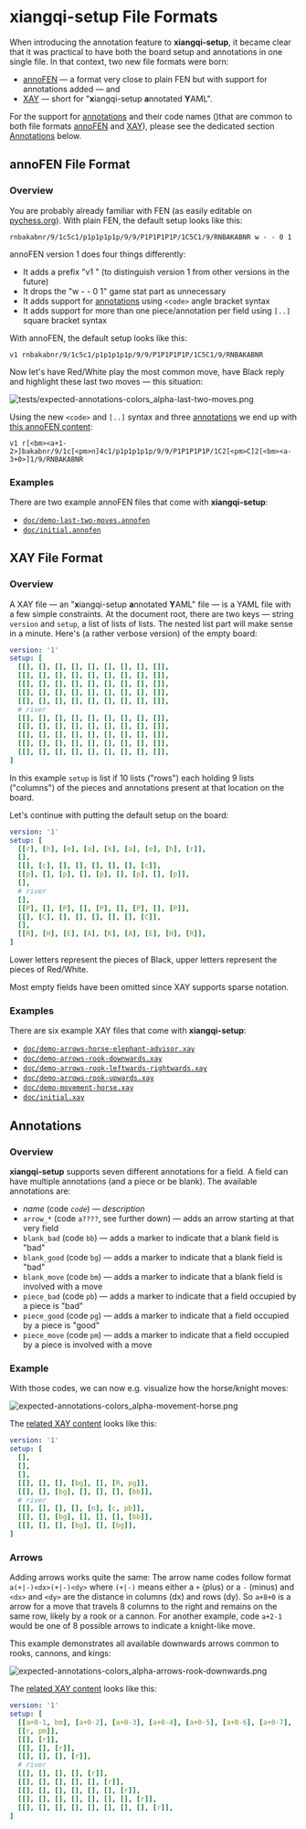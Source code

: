 # xiangqi-setup File Formats

When introducing the annotation feature to **xiangqi-setup**,
it became clear that it was practical
to have both the board setup and annotations in one single file.
In that context, two new file formats were born:

- [annoFEN](#annofen) — a format very close to plain FEN but with support for annotations added — and
- [XAY](#xay) — short for "**x**iangqi-setup **a**nnotated **Y**AML".

For the support for [annotations](#annotations) and their code names ()that are common to both file formats [annoFEN](#annofen) and [XAY](#xay)),
please see the dedicated section [Annotations](#annotations) below.


## <a name="annofen"></a>annoFEN File Format

### Overview

You are probably already familiar with FEN (as easily editable on [pychess.org](https://www.pychess.org/editor/xiangqi)).  With plain FEN, the default setup looks like this:

```
rnbakabnr/9/1c5c1/p1p1p1p1p/9/9/P1P1P1P1P/1C5C1/9/RNBAKABNR w - - 0 1
```

annoFEN version 1 does four things differently:

- It adds a prefix "v1 " (to distinguish version 1 from other versions in the future)
- It drops the "w - - 0 1" game stat part as unnecessary
- It adds support for [annotations](#annotations)
  using `<code>` angle bracket syntax
- It adds support for more than one piece/annotation per field
  using `[..]` square bracket syntax

With annoFEN, the default setup looks like this:

```
v1 rnbakabnr/9/1c5c1/p1p1p1p1p/9/9/P1P1P1P1P/1C5C1/9/RNBAKABNR
```

Now let's have Red/White play the most common move, have Black reply
and highlight these last two moves — this situation:

![tests/expected-annotations-colors_alpha-last-two-moves.png](https://raw.githubusercontent.com/hartwork/xiangqi-setup/master/tests/expected-annotations-colors_alpha-last-two-moves.png)

Using the new `<code>` and `[..]` syntax and three [annotations](#annotations)
we end up with [this annoFEN content](https://github.com/hartwork/xiangqi-setup/blob/master/doc/demo-last-two-moves.annofen):

```
v1 r[<bm><a+1-2>]bakabnr/9/1c[<pm>n]4c1/p1p1p1p1p/9/9/P1P1P1P1P/1C2[<pm>C]2[<bm><a-3+0>]1/9/RNBAKABNR
```


### Examples

There are two example annoFEN files that come with **xiangqi-setup**:

- [`doc/demo-last-two-moves.annofen`](https://github.com/hartwork/xiangqi-setup/blob/master/doc/demo-last-two-moves.annofen)
- [`doc/initial.annofen`](https://github.com/hartwork/xiangqi-setup/blob/master/doc/initial.annofen)


## <a name="xay"></a>XAY File Format

### Overview

A XAY file — an "**x**iangqi-setup **a**nnotated **Y**AML" file — is a YAML file with a few simple constraints.  At the document root, there are two keys — string `version` and `setup`, a list of lists of lists.  The nested list part will make sense in a minute.  Here's (a rather verbose version) of the empty board:

```yaml
version: '1'
setup: [
  [[], [], [], [], [], [], [], [], []],
  [[], [], [], [], [], [], [], [], []],
  [[], [], [], [], [], [], [], [], []],
  [[], [], [], [], [], [], [], [], []],
  [[], [], [], [], [], [], [], [], []],
  # river
  [[], [], [], [], [], [], [], [], []],
  [[], [], [], [], [], [], [], [], []],
  [[], [], [], [], [], [], [], [], []],
  [[], [], [], [], [], [], [], [], []],
  [[], [], [], [], [], [], [], [], []],
]
```

In this example `setup` is list if 10 lists ("rows") each holding 9 lists ("columns") of the pieces and annotations present at that location on the board.

Let's continue with putting the default setup on the board:

```yaml
version: '1'
setup: [
  [[r], [h], [e], [a], [k], [a], [e], [h], [r]],
  [],
  [[], [c], [], [], [], [], [], [c]],
  [[p], [], [p], [], [p], [], [p], [], [p]],
  [],
  # river
  [],
  [[P], [], [P], [], [P], [], [P], [], [P]],
  [[], [C], [], [], [], [], [], [C]],
  [],
  [[R], [H], [E], [A], [K], [A], [E], [H], [R]],
]
```

Lower letters represent the pieces of Black,
upper letters represent the pieces of Red/White.

Most empty fields have been omitted since XAY supports sparse notation.


### Examples

There are six example XAY files that come with **xiangqi-setup**:

- [`doc/demo-arrows-horse-elephant-advisor.xay`](https://github.com/hartwork/xiangqi-setup/blob/master/doc/demo-arrows-horse-elephant-advisor.xay)
- [`doc/demo-arrows-rook-downwards.xay`](https://github.com/hartwork/xiangqi-setup/blob/master/doc/demo-arrows-rook-downwards.xay)
- [`doc/demo-arrows-rook-leftwards-rightwards.xay`](https://github.com/hartwork/xiangqi-setup/blob/master/doc/demo-arrows-rook-leftwards-rightwards.xay)
- [`doc/demo-arrows-rook-upwards.xay`](https://github.com/hartwork/xiangqi-setup/blob/master/doc/demo-arrows-rook-upwards.xay)
- [`doc/demo-movement-horse.xay`](https://github.com/hartwork/xiangqi-setup/blob/master/doc/demo-movement-horse.xay)
- [`doc/initial.xay`](https://github.com/hartwork/xiangqi-setup/blob/master/doc/initial.xay)


## <a name="annotations"></a>Annotations

### Overview

**xiangqi-setup** supports seven different annotations for a field.
A field can have multiple annotations (and a piece or be blank).
The available annotations are:

- *name* (code *`code`*) — *description*
- `arrow_*` (code `a????`, see further down) — adds an arrow starting at that very field
- `blank_bad` (code `bb`) — adds a marker to indicate that a blank field is "bad"
- `blank_good` (code `bg`) — adds a marker to indicate that a blank field is "bad"
- `blank_move` (code `bm`) — adds a marker to indicate that a blank field is involved with a move
- `piece_bad` (code `pb`) — adds a marker to indicate that a field occupied by a piece is "bad"
- `piece_good` (code `pg`) — adds a marker to indicate that a field occupied by a piece is "good"
- `piece_move` (code `pm`) — adds a marker to indicate that a field occupied by a piece is involved with a move


### Example

With those codes, we can now e.g. visualize how the horse/knight moves:

![expected-annotations-colors_alpha-movement-horse.png](https://raw.githubusercontent.com/hartwork/xiangqi-setup/master/tests/expected-annotations-colors_alpha-movement-horse.png)

The [related XAY content](https://github.com/hartwork/xiangqi-setup/blob/master/doc/demo-movement-horse.xay) looks like this:

```yaml
version: '1'
setup: [
  [],
  [],
  [],
  [[], [], [], [bg], [], [R, pg]],
  [[], [], [bg], [], [], [], [bb]],
  # river
  [[], [], [], [], [n], [c, pb]],
  [[], [], [bg], [], [], [], [bb]],
  [[], [], [], [bg], [], [bg]],
]
```

### <a name="arrows"></a>Arrows

Adding arrows works quite the same: The arrow name codes follow format `a(+|-)<dx>(+|-)<dy>`
where `(+|-)` means either a `+` (plus) or a `-` (minus)
and `<dx>` and `<dy>` are the distance in columns (dx) and rows (dy).
So `a+8+0` is a arrow for a move that travels 8 columns to the right and remains on the same row, likely by a rook or a cannon.
For another example, code `a+2-1` would be one of 8 possible arrows to indicate a knight-like move.

This example demonstrates all available downwards arrows common to rooks, cannons, and kings:

![expected-annotations-colors_alpha-arrows-rook-downwards.png](https://raw.githubusercontent.com/hartwork/xiangqi-setup/master/tests/expected-annotations-colors_alpha-arrows-rook-downwards.png)

The [related XAY content](https://github.com/hartwork/xiangqi-setup/blob/master/doc/demo-arrows-rook-downwards.xay) looks like this:

```yaml
version: '1'
setup: [
  [[a+0-1, bm], [a+0-2], [a+0-3], [a+0-4], [a+0-5], [a+0-6], [a+0-7], [a+0-8], [a+0-9]],
  [[r, pm]],
  [[], [r]],
  [[], [], [r]],
  [[], [], [], [r]],
  # river
  [[], [], [], [], [r]],
  [[], [], [], [], [], [r]],
  [[], [], [], [], [], [], [r]],
  [[], [], [], [], [], [], [], [r]],
  [[], [], [], [], [], [], [], [], [r]],
]
```
